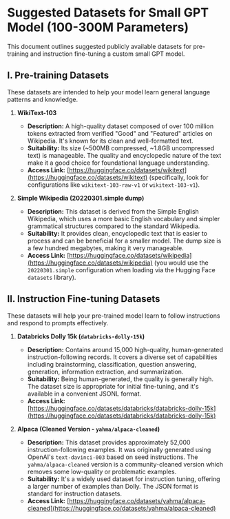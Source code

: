 # Suggested Datasets for Small GPT Model (100-300M Parameters)

This document outlines suggested publicly available datasets for pre-training and instruction fine-tuning a custom small GPT model.

## I. Pre-training Datasets

These datasets are intended to help your model learn general language patterns and knowledge.

1.  **WikiText-103**
    *   **Description:** A high-quality dataset composed of over 100 million tokens extracted from verified "Good" and "Featured" articles on Wikipedia. It's known for its clean and well-formatted text.
    *   **Suitability:** Its size (~500MB compressed, ~1.8GB uncompressed text) is manageable. The quality and encyclopedic nature of the text make it a good choice for foundational language understanding.
    *   **Access Link:** [https://huggingface.co/datasets/wikitext](https://huggingface.co/datasets/wikitext) (specifically, look for configurations like `wikitext-103-raw-v1` or `wikitext-103-v1`).

2.  **Simple Wikipedia (20220301.simple dump)**
    *   **Description:** This dataset is derived from the Simple English Wikipedia, which uses a more basic English vocabulary and simpler grammatical structures compared to the standard Wikipedia.
    *   **Suitability:** It provides clean, encyclopedic text that is easier to process and can be beneficial for a smaller model. The dump size is a few hundred megabytes, making it very manageable.
    *   **Access Link:** [https://huggingface.co/datasets/wikipedia](https://huggingface.co/datasets/wikipedia) (you would use the `20220301.simple` configuration when loading via the Hugging Face `datasets` library).

## II. Instruction Fine-tuning Datasets

These datasets will help your pre-trained model learn to follow instructions and respond to prompts effectively.

1.  **Databricks Dolly 15k (`databricks-dolly-15k`)**
    *   **Description:** Contains around 15,000 high-quality, human-generated instruction-following records. It covers a diverse set of capabilities including brainstorming, classification, question answering, generation, information extraction, and summarization.
    *   **Suitability:** Being human-generated, the quality is generally high. The dataset size is appropriate for initial fine-tuning, and it's available in a convenient JSONL format.
    *   **Access Link:** [https://huggingface.co/datasets/databricks/databricks-dolly-15k](https://huggingface.co/datasets/databricks/databricks-dolly-15k)

2.  **Alpaca (Cleaned Version - `yahma/alpaca-cleaned`)**
    *   **Description:** This dataset provides approximately 52,000 instruction-following examples. It was originally generated using OpenAI's `text-davinci-003` based on seed instructions. The `yahma/alpaca-cleaned` version is a community-cleaned version which removes some low-quality or problematic examples.
    *   **Suitability:** It's a widely used dataset for instruction tuning, offering a larger number of examples than Dolly. The JSON format is standard for instruction datasets.
    *   **Access Link:** [https://huggingface.co/datasets/yahma/alpaca-cleaned](https://huggingface.co/datasets/yahma/alpaca-cleaned)